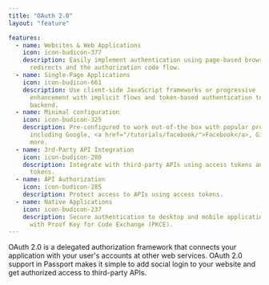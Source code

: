 ```yaml
---
title: "OAuth 2.0"
layout: "feature"

features:
  - name: Websites & Web Applications
    icon: icon-budicon-377
    description: Easily implement authentication using page-based browser
      redirects and the authorization code flow.
  - name: Single-Page Applications
    icon: icon-budicon-661
    description: Use client-side JavaScript frameworks or progressive
      enhancement with implicit flows and token-based authentication to the
      backend.
  - name: Minimal configuration
    icon: icon-budicon-325
    description: Pre-configured to work out-of-the box with popular providers
      including Google, <a href="/tutorials/facebook/">Facebook</a>, GitHub, and hundreds
      more.
  - name: 3rd-Party API Integration
    icon: icon-budicon-280
    description: Integrate with third-party APIs using access tokens and refresh
      tokens.
  - name: API Authorization
    icon: icon-budicon-285
    description: Protect access to APIs using access tokens.
  - name: Native Applications
    icon: icon-budicon-237
    description: Secure authentication to desktop and mobile applications
      with Proof Key for Code Exchange (PKCE).
---
```


OAuth 2.0 is a delegated authorization framework that connects your application
with your user's accounts at other web services.  OAuth 2.0 support in Passport
makes it simple to add social login to your website and get authorized access to
third-party APIs.
